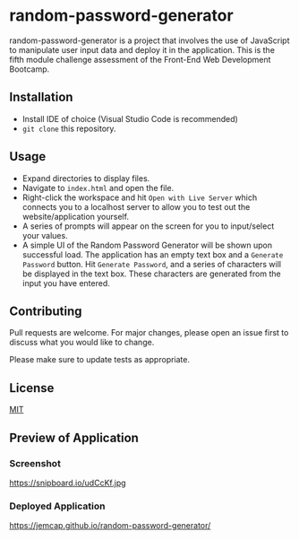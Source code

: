 # random-password-generator

random-password-generator is a project that involves the use of JavaScript to manipulate user input data and deploy it in the application. This is the fifth module challenge assessment of the Front-End Web Development Bootcamp. 

## Installation 

* Install IDE of choice (Visual Studio Code is recommended)
* `git clone` this repository.

## Usage

* Expand directories to display files.
* Navigate to `index.html` and open the file.
* Right-click the workspace and hit `Open with Live Server` which connects you to a localhost server to allow you to test out the website/application yourself.
* A series of prompts will appear on the screen for you to input/select your values.
* A simple UI of the Random Password Generator will be shown upon successful load. The application has an empty text box and a `Generate Password` button. Hit `Generate Password`, and a series of characters will be displayed in the text box. These characters are generated from the input you have entered.

## Contributing

Pull requests are welcome. For major changes, please open an issue first
to discuss what you would like to change.

Please make sure to update tests as appropriate.

## License

[MIT](https://choosealicense.com/licenses/mit/)

## Preview of Application

### Screenshot
https://snipboard.io/udCcKf.jpg

### Deployed Application
https://jemcap.github.io/random-password-generator/
